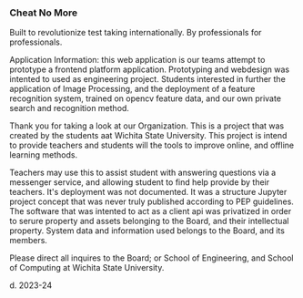 ### Cheat No More

Built to revolutionize test taking internationally. By professionals for professionals.

Application Information: this web application is our teams attempt to prototype a frontend platform application. Prototyping and webdesign was intented to used as engineering
project. Students interested in further the application of Image Processing, and the deployment of a feature recognition system, trained on opencv feature data, and our own
private search and recognition method. 

Thank you for taking a look at our Organization. This is a project that was created by the students aat Wichita State University. This project is intend to provide teachers and students will the tools to improve online, and offline learning methods. 

Teachers may use this to assist student with answering questions via a messenger service, and allowing student to find help provide by their teachers. 
It's deployment was not documented. It was a structure Jupyter project concept that was never truly published according to PEP guidelines. The software that was 
intented to act as a client api was privatized in order to serure property and assets belonging to the Board, and their intellectual property. System data and information
used belongs to the Board, and its members.

Please direct all inquires to the Board; or School of Engineering, and School of Computing at Wichita State University.

d. 2023-24
